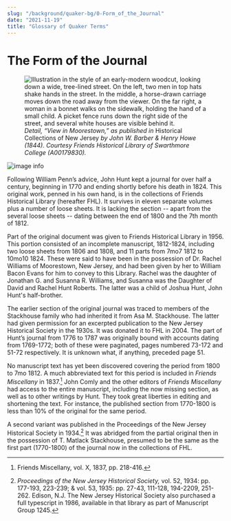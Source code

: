 ```yaml
---
slug: "/background/quaker-bg/0-Form_of_the_Journal"
date: "2021-11-19"
title: "Glossary of Quaker Terms"
---
```


# The Form of the Journal

 <p><figure>
  <img src="../../images/image6.jpg" alt="Illustration in the style of an early-modern woodcut, looking down a wide, tree-lined street. On the left, two men in top hats shake hands in the street. In the middle, a horse-drawn carriage moves down the road away from the viewer. On the far right, a woman in a bonnet walks on the sidewalk, holding the hand of a small child. A picket fence runs down the right side of the street, and several white houses are visible behind it." title="Detail, “View in Moorestown,” as published in Historical Collections of New Jersey by John W.  Barber & Henry Howe (1844)."/>
 <figcaption><i>Detail, “View in Moorestown,” as published in </i>Historical Collections of New Jersey<i> by John W.  Barber & Henry Howe (1844).  Courtesy Friends Historical Library of Swarthmore College (A00179830).</i></figcaption>
</figure></p>

![image info](./image6.jpg)

Following William Penn’s advice, John Hunt kept a journal for over half a century, beginning in 1770 and ending shortly before his death in 1824. This original work, penned in his own hand, is in the collections of Friends Historical Library (hereafter FHL). It survives in eleven separate volumes plus a number of loose sheets. It is lacking the section -- apart from the several loose sheets -- dating between the end of 1800 and the 7th month of 1812. 

Part of the original document was given to Friends Historical Library in 1956. This portion consisted of an incomplete manuscript, 1812-1824, including two loose sheets from 1806 and 1808, and 11 parts from 7mo7 1812 to 10mo10 1824. These were said to have been in the possession of Dr. Rachel Williams of Moorestown, New Jersey, and had been given by her to William Bacon Evans for him to convey to this Library. Rachel was the daughter of Jonathan G. and Susanna R. Williams, and Susanna was the Daughter of David and Rachel Hunt Roberts. The latter was a child of Joshua Hunt, John Hunt's half-brother.

The earlier section of the original journal was traced to members of the Stackhouse family who had inherited it from Asa M. Stackhouse. The latter had given permission for an excerpted publication to the New Jersey Historical Society in the 1930s. It was donated it to FHL in 2004. The part of Hunt’s journal from 1776 to 1787 was originally bound with accounts dating from 1769-1772; both of these were paginated, pages numbered 73-172 and 51-72 respectively. It is unknown what, if anything, preceded page 51.

No manuscript text has yet been discovered covering the period from 1800 to 7mo 1812. A much abbreviated text for this period is included in _Friends Miscellany_ in 1837.[^4] John Comly and the other editors of _Friends Miscellany_ had access to the entire manuscript, including the now missing section, as well as to other writings by Hunt. They took great liberties in editing and shortening the text. For instance, the published section from 1770-1800 is less than 10% of the original for the same period. 

[^4]: Friends Miscellany, vol. X, 1837, pp. 218-416.

A second variant was published in the Proceedings of the New Jersey Historical Society in 1934.[^5] It was abridged from the partial original then in the possession of T. Matlack Stackhouse, presumed to be the same as the first part (1770-1800) of the journal now in the collections of FHL.

[^5]: _Proceedings of the New Jersey Historical Society,_ vol. 52, 1934: pp. 177-193, 223-239; & vol.  53, 1935: pp. 27-43, 111-128, 194-2209, 251-262.  Edison, N.J.  The New Jersey Historical Society also purchased a full typescript in 1986, available in that library as part of Manuscript Group 1245.
